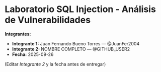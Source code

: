 ﻿# Laboratorio SQL Injection - Análisis de Vulnerabilidades

**Integrantes:**  
- **Integrante 1:** Juan Fernando Bueno Torres — @JuanFer2004  
- **Integrante 2:** NOMBRE COMPLETO — @GITHUB_USER2  
- **Fecha:** 2025-09-26

(Editar _Integrante 2_ y la fecha antes de entregar)
